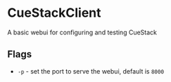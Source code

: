 # CueStackClient

A basic webui for configuring and testing CueStack

## Flags
* `-p` - set the port to serve the webui, default is `8000`